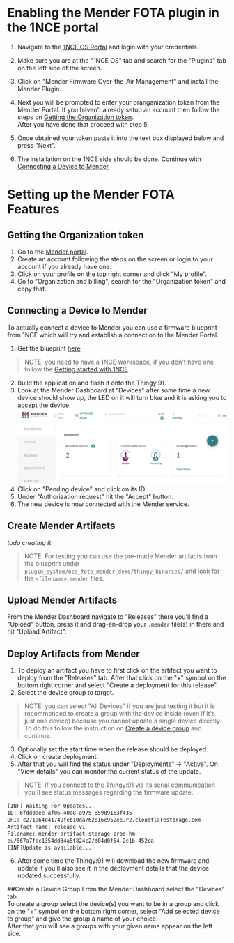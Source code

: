 # Enabling the Mender FOTA plugin in the 1NCE portal

1. Navigate to the [1NCE OS Portal](https://portal.1nce.com/portal/customer/connectivitysuite) and login with your credentials.  

2. Make sure you are at the "1NCE OS" tab and search for the "Plugins" tab on the left side of the screen.  

3. Click on "Mender Firmware Over-the-Air Management" and install the Mender Plugin.  

4. Next you will be prompted to enter your oranganization token from the Mender Portal. If you haven't already setup an account then follow the steps on [Getting the Organization token](#getting-the-organization-token).   
After you have done that proceed with step 5.   

5. Once obtained your token paste it into the text box displayed below and press "Next".   
6. The installation on the 1NCE side should be done. Continue with [Connecting a Device to Mender](#connecting-a-device-to-mender)


# Setting up the Mender FOTA Features

## Getting the Organization token

1. Go to the [Mender portal](https://eu.hosted.mender.io/ui/).  
2. Create an account following the steps on the screen or login to your account if you already have one.  
3. Click on your profile on the top right corner and click "My profile".   
4. Go to "Organization and billing", search for the "Organization token" and copy that.  

## Connecting a Device to Mender

To actually connect a device to Mender you can use a firmware blueprint from 1NCE which will try and establish a connection to the Mender Portal.  
1. Get the blueprint [here](https://github.com/1NCE-GmbH/blueprint-zephyr/tree/main/plugin_system/nce_fota_mender_demo)  
> NOTE: you need to have a 1NCE workspace, if you don't have one follow the [Getting started with 1NCE](https://github.com/itsoctotv/how-do-i-develop-with-zephyr-1nce-blueprints/blob/main/howto.md).  
2. Build the application and flash it onto the Thingy:91.  
3. Look at the Mender Dashboard at "Devices" after some time a new device should show up, the LED on it will turn blue and it is asking you to accept the device.  ![Pending Device](res/pending-devices.png "Pending Devices")  
4. Click on "Pending device" and click on its ID.  
5. Under "Authorization request" hit the "Accept" button.  
6. The new device is now connected with the Mender service.    

## Create Mender Artifacts
*todo creating it*

> NOTE: For testing you can use the pre-made Mender artifacts from the blueprint under `plugin_system/nce_fota_mender_demo/thingy_binaries/` and look for the `<filename>.mender` files.  

## Upload Mender Artifacts
From the Mender Dashboard navigate to "Releases" there you'll find a "Upload" button, press it and drag-an-drop your `.mender` file(s) in there and hit "Upload Artifact".   

## Deploy Artifacts from Mender
1. To deploy an artifact you have to first click on the artifact you want to deploy from the "Releases" tab. After that click on the "+" symbol on the bottom right corner and select "Create a deployment for this release".  
2. Select the device group to target.  
> NOTE: you can select "All Devices" if you are just testing it but it is recommended to create a group with the device inside (even if it's just one device) because you cannot update a single device directly. To do this follow the instruction on [Create a device group](#create-a-device-group) and continue.  
3. Optionally set the start time when the release should be deployed.  
4. Click on create deployment.  
5. After that you will find the status under "Deployments" -> "Active". On "View details" you can monitor the current status of the update.  
> NOTE: If you connect to the Thingy:91 via its serial communication you'll see status messages regarding the firmware update.  
```
[INF] Waiting For Updates...                                                             
ID: 6fdd0aee-af06-40e8-a975-85989163f435                                                 
URI: c271964d41749feb10da762816c952ee.r2.cloudflarestorage.com                           
Artifact name: release-v1                                                                
Filename: mender-artifact-storage-prod-hm-eu/667a7fec1354dd34a5f824c2/d04d0f64-2c1b-452ca
[INF]Update is available...   
```
6. After some time the Thingy:91 will download the new firmware and update it you'll also see it in the deployment details that the device updated successfully.  


##Create a Device Group
From the Mender Dashboard select the "Devices" tab.  
To create a group select the device(s) you want to be in a group and click on the "+" symbol on the bottom right corner, select "Add selected device to group" and give the group a name of your choice.  
After that you will see a groups with your given name appear on the left side.  


